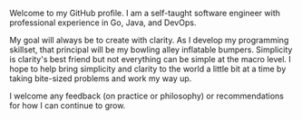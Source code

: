 Welcome to my GitHub profile. I am a self-taught software engineer with professional experience in Go, Java, and DevOps. 


My goal will always be to create with clarity. As I develop my programming skillset, that principal will be my bowling alley inflatable bumpers. Simplicity is clarity's best friend but not everything can be simple at the macro level. I hope to help bring simplicity and clarity to the world a little bit at a time by taking bite-sized problems and work my way up. 


I welcome any feedback (on practice or philosophy) or recommendations for how I can continue to grow. 


<!--
**kevinlangmade/kevinlangmade** is a ✨ _special_ ✨ repository because its `README.md` (this file) appears on your GitHub profile.

Here are some ideas to get you started:

- 🔭 I’m currently working on ...
- 🌱 I’m currently learning ...
- 👯 I’m looking to collaborate on ...
- 🤔 I’m looking for help with ...
- 💬 Ask me about ...
- 📫 How to reach me: ...
- 😄 Pronouns: ...
- ⚡ Fun fact: ...
-->
